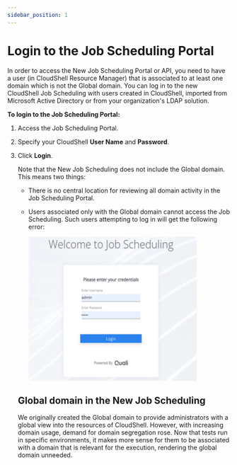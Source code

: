```yaml
---
sidebar_position: 1
---
```


# Login to the Job Scheduling Portal

In order to access the New Job Scheduling Portal or API, you need to have a user (in CloudShell Resource Manager) that is associated to at least one domain which is not the Global domain. You can log in to the new CloudShell Job Scheduling with users created in CloudShell, imported from Microsoft Active Directory or from your organization's LDAP solution.

**To login to the Job Scheduling Portal:**

1. Access the Job Scheduling Portal.
2. Specify your CloudShell **User Name** and **Password**.
3. Click **Login**.
    
    Note that the New Job Scheduling does not include the Global domain. This means two things:
    
    - There is no central location for reviewing all domain activity in the Job Scheduling Portal.
    - Users associated only with the Global domain cannot access the Job Scheduling. Such users attempting to log in will get the following error:
        
        ![](/Images/JSS/JssLogin_380x326.png)
        
    
    ## Global domain in the New Job Scheduling
    
    We originally created the Global domain to provide administrators with a global view into the resources of CloudShell. However, with increasing domain usage, demand for domain segregation rose. Now that tests run in specific environments, it makes more sense for them to be associated with a domain that is relevant for the execution, rendering the global domain unneeded.